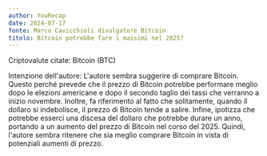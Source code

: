 ```yaml
---
author: YouRecap
date: 2024-07-17
fonte: Marco Cavicchioli divulgatore Bitcoin
titolo: Bitcoin potrebbe fare i massimi nel 2025?
---
```


Criptovalute citate: Bitcoin (BTC)

Intenzione dell'autore: L'autore sembra suggerire di comprare Bitcoin. Questo perché prevede che il prezzo di Bitcoin potrebbe performare meglio dopo le elezioni americane e dopo il secondo taglio dei tassi che verranno a inizio novembre. Inoltre, fa riferimento al fatto che solitamente, quando il dollaro si indebolisce, il prezzo di Bitcoin tende a salire. Infine, ipotizza che potrebbe esserci una discesa del dollaro che potrebbe durare un anno, portando a un aumento del prezzo di Bitcoin nel corso del 2025. Quindi, l'autore sembra ritenere che sia meglio comprare Bitcoin in vista di potenziali aumenti di prezzo.
